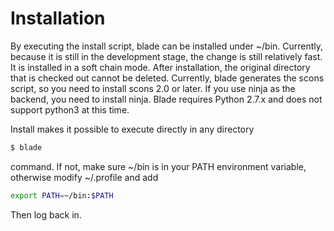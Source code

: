 # Installation

By executing the install script, blade can be installed under ~/bin. Currently, because it is still in the development stage, the change is still relatively fast.
It is installed in a soft chain mode. After installation, the original directory that is checked out cannot be deleted.
Currently, blade generates the scons script, so you need to install scons 2.0 or later. If you use ninja as the backend, you need to install ninja.
Blade requires Python 2.7.x and does not support python3 at this time.

Install makes it possible to execute directly in any directory

```bash
$ blade
```

command.
If not, make sure ~/bin is in your PATH environment variable, otherwise modify ~/.profile and add

```bash
export PATH=~/bin:$PATH
```

Then log back in.
